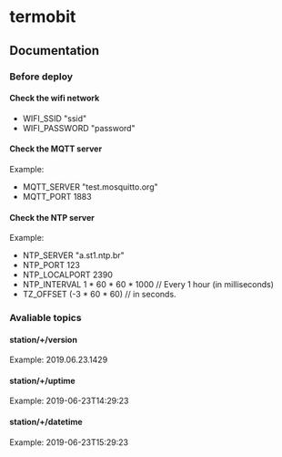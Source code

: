 # termobit


## Documentation
### Before deploy
#### Check the wifi network
* WIFI_SSID "ssid"
* WIFI_PASSWORD "password"

#### Check the MQTT server
Example:
* MQTT_SERVER "test.mosquitto.org"
* MQTT_PORT 1883

#### Check the NTP server
Example:
* NTP_SERVER "a.st1.ntp.br"
* NTP_PORT 123
* NTP_LOCALPORT 2390
* NTP_INTERVAL 1 * 60 * 60 * 1000 // Every 1 hour (in milliseconds)
* TZ_OFFSET (-3 * 60 * 60) // in seconds.

### Avaliable topics

#### station/+/version
Example: 2019.06.23.1429

#### station/+/uptime
Example: 2019-06-23T14:29:23

#### station/+/datetime
Example: 2019-06-23T15:29:23
